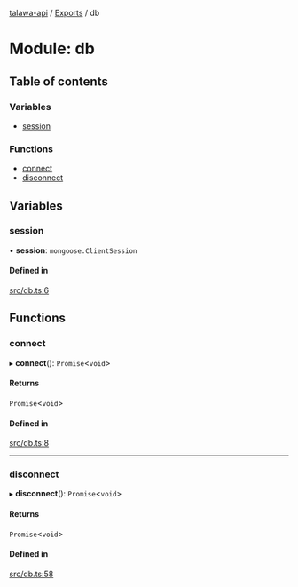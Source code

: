 [talawa-api](../README.md) / [Exports](../modules.md) / db

# Module: db

## Table of contents

### Variables

- [session](db.md#session)

### Functions

- [connect](db.md#connect)
- [disconnect](db.md#disconnect)

## Variables

### session

• **session**: `mongoose.ClientSession`

#### Defined in

[src/db.ts:6](https://github.com/adi790uu/talawa-api/blob/b1ec05b/src/db.ts#L6)

## Functions

### connect

▸ **connect**(): `Promise`\<`void`\>

#### Returns

`Promise`\<`void`\>

#### Defined in

[src/db.ts:8](https://github.com/adi790uu/talawa-api/blob/b1ec05b/src/db.ts#L8)

___

### disconnect

▸ **disconnect**(): `Promise`\<`void`\>

#### Returns

`Promise`\<`void`\>

#### Defined in

[src/db.ts:58](https://github.com/adi790uu/talawa-api/blob/b1ec05b/src/db.ts#L58)
